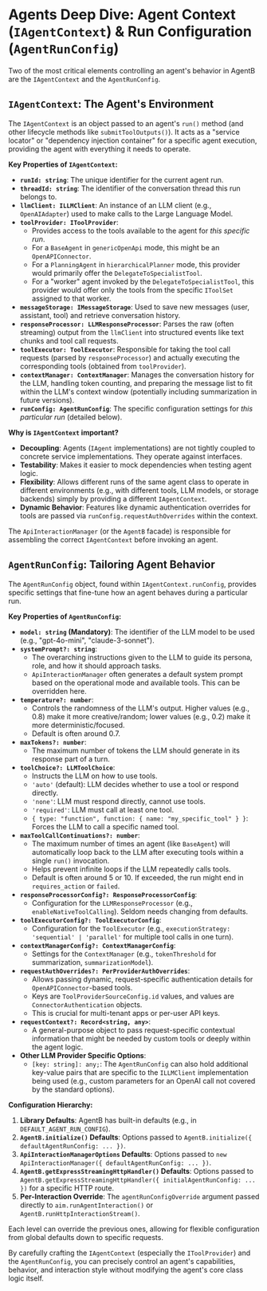 # Agents Deep Dive: Agent Context (`IAgentContext`) & Run Configuration (`AgentRunConfig`)

Two of the most critical elements controlling an agent's behavior in AgentB are the `IAgentContext` and the `AgentRunConfig`.

## `IAgentContext`: The Agent's Environment

The `IAgentContext` is an object passed to an agent's `run()` method (and other lifecycle methods like `submitToolOutputs()`). It acts as a "service locator" or "dependency injection container" for a specific agent execution, providing the agent with everything it needs to operate.

**Key Properties of `IAgentContext`:**

*   **`runId: string`**: The unique identifier for the current agent run.
*   **`threadId: string`**: The identifier of the conversation thread this run belongs to.
*   **`llmClient: ILLMClient`**: An instance of an LLM client (e.g., `OpenAIAdapter`) used to make calls to the Large Language Model.
*   **`toolProvider: IToolProvider`**:
    *   Provides access to the tools available to the agent for *this specific run*.
    *   For a `BaseAgent` in `genericOpenApi` mode, this might be an `OpenAPIConnector`.
    *   For a `PlanningAgent` in `hierarchicalPlanner` mode, this provider would primarily offer the `DelegateToSpecialistTool`.
    *   For a "worker" agent invoked by the `DelegateToSpecialistTool`, this provider would offer only the tools from the specific `IToolSet` assigned to that worker.
*   **`messageStorage: IMessageStorage`**: Used to save new messages (user, assistant, tool) and retrieve conversation history.
*   **`responseProcessor: LLMResponseProcessor`**: Parses the raw (often streaming) output from the `llmClient` into structured events like text chunks and tool call requests.
*   **`toolExecutor: ToolExecutor`**: Responsible for taking the tool call requests (parsed by `responseProcessor`) and actually executing the corresponding tools (obtained from `toolProvider`).
*   **`contextManager: ContextManager`**: Manages the conversation history for the LLM, handling token counting, and preparing the message list to fit within the LLM's context window (potentially including summarization in future versions).
*   **`runConfig: AgentRunConfig`**: The specific configuration settings for *this particular run* (detailed below).

**Why is `IAgentContext` important?**

*   **Decoupling**: Agents (`IAgent` implementations) are not tightly coupled to concrete service implementations. They operate against interfaces.
*   **Testability**: Makes it easier to mock dependencies when testing agent logic.
*   **Flexibility**: Allows different runs of the same agent class to operate in different environments (e.g., with different tools, LLM models, or storage backends) simply by providing a different `IAgentContext`.
*   **Dynamic Behavior**: Features like dynamic authentication overrides for tools are passed via `runConfig.requestAuthOverrides` within the context.

The `ApiInteractionManager` (or the `AgentB` facade) is responsible for assembling the correct `IAgentContext` before invoking an agent.

## `AgentRunConfig`: Tailoring Agent Behavior

The `AgentRunConfig` object, found within `IAgentContext.runConfig`, provides specific settings that fine-tune how an agent behaves during a particular run.

**Key Properties of `AgentRunConfig`:**

*   **`model: string` (Mandatory)**: The identifier of the LLM model to be used (e.g., "gpt-4o-mini", "claude-3-sonnet").
*   **`systemPrompt?: string`**:
    *   The overarching instructions given to the LLM to guide its persona, role, and how it should approach tasks.
    *   `ApiInteractionManager` often generates a default system prompt based on the operational mode and available tools. This can be overridden here.
*   **`temperature?: number`**:
    *   Controls the randomness of the LLM's output. Higher values (e.g., 0.8) make it more creative/random; lower values (e.g., 0.2) make it more deterministic/focused.
    *   Default is often around 0.7.
*   **`maxTokens?: number`**:
    *   The maximum number of tokens the LLM should generate in its response part of a turn.
*   **`toolChoice?: LLMToolChoice`**:
    *   Instructs the LLM on how to use tools.
    *   `'auto'` (default): LLM decides whether to use a tool or respond directly.
    *   `'none'`: LLM must respond directly, cannot use tools.
    *   `'required'`: LLM must call at least one tool.
    *   `{ type: "function", function: { name: "my_specific_tool" } }`: Forces the LLM to call a specific named tool.
*   **`maxToolCallContinuations?: number`**:
    *   The maximum number of times an agent (like `BaseAgent`) will automatically loop back to the LLM after executing tools within a single `run()` invocation.
    *   Helps prevent infinite loops if the LLM repeatedly calls tools.
    *   Default is often around 5 or 10. If exceeded, the run might end in `requires_action` or `failed`.
*   **`responseProcessorConfig?: ResponseProcessorConfig`**:
    *   Configuration for the `LLMResponseProcessor` (e.g., `enableNativeToolCalling`). Seldom needs changing from defaults.
*   **`toolExecutorConfig?: ToolExecutorConfig`**:
    *   Configuration for the `ToolExecutor` (e.g., `executionStrategy: 'sequential' | 'parallel'` for multiple tool calls in one turn).
*   **`contextManagerConfig?: ContextManagerConfig`**:
    *   Settings for the `ContextManager` (e.g., `tokenThreshold` for summarization, `summarizationModel`).
*   **`requestAuthOverrides?: PerProviderAuthOverrides`**:
    *   Allows passing dynamic, request-specific authentication details for `OpenAPIConnector`-based tools.
    *   Keys are `ToolProviderSourceConfig.id` values, and values are `ConnectorAuthentication` objects.
    *   This is crucial for multi-tenant apps or per-user API keys.
*   **`requestContext?: Record<string, any>`**:
    *   A general-purpose object to pass request-specific contextual information that might be needed by custom tools or deeply within the agent logic.
*   **Other LLM Provider Specific Options**:
    *   `[key: string]: any;`: The `AgentRunConfig` can also hold additional key-value pairs that are specific to the `ILLMClient` implementation being used (e.g., custom parameters for an OpenAI call not covered by the standard options).

**Configuration Hierarchy:**

1.  **Library Defaults**: AgentB has built-in defaults (e.g., in `DEFAULT_AGENT_RUN_CONFIG`).
2.  **`AgentB.initialize()` Defaults**: Options passed to `AgentB.initialize({ defaultAgentRunConfig: ... })`.
3.  **`ApiInteractionManagerOptions` Defaults**: Options passed to `new ApiInteractionManager({ defaultAgentRunConfig: ... })`.
4.  **`AgentB.getExpressStreamingHttpHandler()` Defaults**: Options passed to `AgentB.getExpressStreamingHttpHandler({ initialAgentRunConfig: ... })` for a specific HTTP route.
5.  **Per-Interaction Override**: The `agentRunConfigOverride` argument passed directly to `aim.runAgentInteraction()` or `AgentB.runHttpInteractionStream()`.

Each level can override the previous ones, allowing for flexible configuration from global defaults down to specific requests.

By carefully crafting the `IAgentContext` (especially the `IToolProvider`) and the `AgentRunConfig`, you can precisely control an agent's capabilities, behavior, and interaction style without modifying the agent's core class logic itself. 